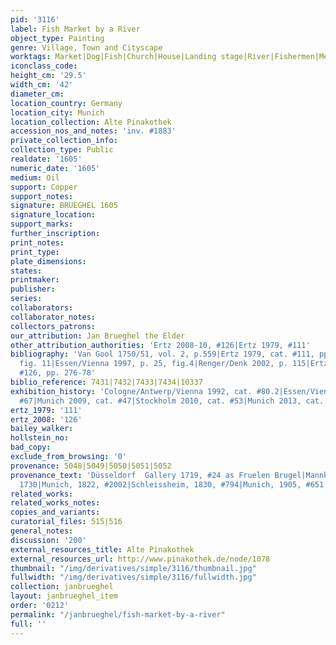 ```yaml
---
pid: '3116'
label: Fish Market by a River
object_type: Painting
genre: Village, Town and Cityscape
worktags: Market|Dog|Fish|Church|House|Landing stage|River|Fishermen|Merchants|Boat
iconclass_code:
height_cm: '29.5'
width_cm: '42'
diameter_cm:
location_country: Germany
location_city: Munich
location_collection: Alte Pinakothek
accession_nos_and_notes: 'inv. #1883'
private_collection_info:
collection_type: Public
realdate: '1605'
numeric_date: '1605'
medium: Oil
support: Copper
support_notes:
signature: BRUEGHEL 1605
signature_location:
support_marks:
further_inscription:
print_notes:
print_type:
plate_dimensions:
states:
printmaker:
publisher:
series:
collaborators:
collaborator_notes:
collectors_patrons:
our_attribution: Jan Brueghel the Elder
other_attribution_authorities: 'Ertz 2008-10, #126|Ertz 1979, #111'
bibliography: 'Van Gool 1750/51, vol. 2, p.559|Ertz 1979, cat. #111, pp. 41, 576,
  fig. 11|Essen/Vienna 1997, p. 25, fig.4|Renger/Denk 2002, p. 115|Ertz 2008-10, cat.
  #126, pp. 276-78'
biblio_reference: 7431|7432|7433|7434|10337
exhibition_history: 'Cologne/Antwerp/Vienna 1992, cat. #80.2|Essen/Vienna 2003, cat.
  #67|Munich 2009, cat. #47|Stockholm 2010, cat. #53|Munich 2013, cat. #46'
ertz_1979: '111'
ertz_2008: '126'
bailey_walker:
hollstein_no:
bad_copy:
exclude_from_browsing: '0'
provenance: 5048|5049|5050|5051|5052
provenance_text: 'Düsseldorf  Gallery 1719, #24 as Fruelen Brugel|Mannheim Gallery,
  1730|Munich, 1822, #2002|Schleissheim, 1830, #794|Munich, 1905, #651'
related_works:
related_works_notes:
copies_and_variants:
curatorial_files: 515|516
general_notes:
discussion: '200'
external_resources_title: Alte Pinakothek
external_resources_url: http://www.pinakothek.de/node/1078
thumbnail: "/img/derivatives/simple/3116/thumbnail.jpg"
fullwidth: "/img/derivatives/simple/3116/fullwidth.jpg"
collection: janbrueghel
layout: janbrueghel_item
order: '0212'
permalink: "/janbrueghel/fish-market-by-a-river"
full: ''
---
```

